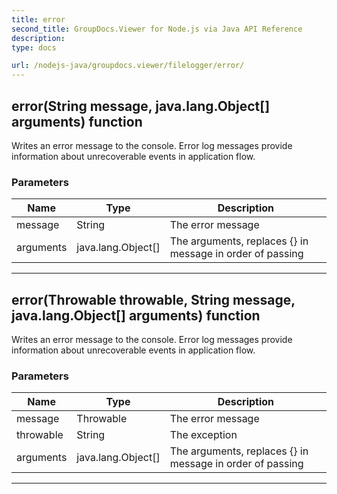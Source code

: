 ```yaml
---
title: error
second_title: GroupDocs.Viewer for Node.js via Java API Reference
description: 
type: docs

url: /nodejs-java/groupdocs.viewer/filelogger/error/
---
```


## error(String message, java.lang.Object[] arguments)  function
Writes an error message to the console.
 Error log messages provide information about unrecoverable events in application flow.

### Parameters

| Name | Type | Description |
| --- | --- | --- |
| message | String | The error message |
| arguments | java.lang.Object[] | The arguments, replaces {} in message in order of passing |


---


## error(Throwable throwable, String message, java.lang.Object[] arguments)  function
Writes an error message to the console.
 Error log messages provide information about unrecoverable events in application flow.

### Parameters

| Name | Type | Description |
| --- | --- | --- |
| message | Throwable | The error message |
| throwable | String | The exception |
| arguments | java.lang.Object[] | The arguments, replaces {} in message in order of passing |


---


